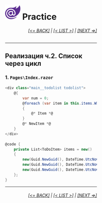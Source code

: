 <div style="width:60%; margin-left:20%;">

# <img src="./images/blazor_logo_transparent.png " width="50" /> Practice

<div style="text-align:right;">

###### [[<= BACK]](08.01.md) | [[< LIST >]](08.00.md) | [[NEXT =>]](08.03.01.md)

</div>

---

## Реализация ч.2. Список через цикл

### 1. `Pages\Index.razor`

```csharp
<div class="main__todolist todolist">
    @{
        var num = 0;
        @foreach (var item in this.items.Where(x => x.State != ToDoState.Finished))
        {
            @* Item *@
        }
        @* NewItem *@
    }
</div>
    
@code {
    private List<ToDoItem> items = new()
    {
        new(Guid.NewGuid(), DateTime.UtcNow, "1", "1"),
        new(Guid.NewGuid(), DateTime.UtcNow, "2", "2"),
        new(Guid.NewGuid(), DateTime.UtcNow, "3", "3"),
    };
}
```

---

<div style="text-align:right;">

###### [[<= BACK]](08.01.md) | [[< LIST >]](08.00.md) | [[NEXT =>]](08.03.01.md)

</div>
